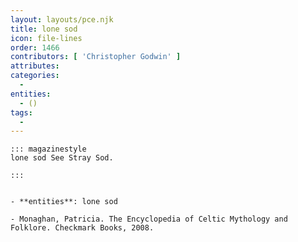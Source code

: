 ```yaml
---
layout: layouts/pce.njk
title: lone sod
icon: file-lines
order: 1466
contributors: [ 'Christopher Godwin' ]
attributes:
categories:
  - 
entities:
  - ()
tags:
  - 
---
```

``` tab [group1:Info]
::: magazinestyle
lone sod See Stray Sod.

:::
```
``` tab [group1:Attributes]
```
``` tab [group1:Entities]
- **entities**: lone sod
```
``` tab [group1:Sources]
- Monaghan, Patricia. The Encyclopedia of Celtic Mythology and Folklore. Checkmark Books, 2008.
```
